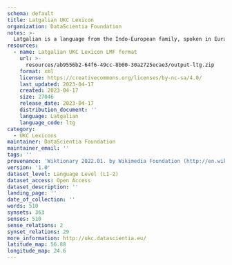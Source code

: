 ```yaml
---
schema: default
title: Latgalian UKC Lexicon
organization: DataScientia Foundation
notes: >-
  Latgalian is a language from the Indo-European family, spoken in Eurasia. The UKC Lexicon of Latgalian is represented as a lexico-semantic network. It consists of words, word senses, synsets, as well as sense-level and synset-level relationships.
resources:
  - name: Latgalian UKC Lexicon LMF format
    url: >-
      resources/ab9556b2-64f6-49cc-8b00-30a2725ecae3/output-ltg.zip
    format: xml
    license: https://creativecommons.org/licenses/by-nc-sa/4.0/
    last_updated: 2023-04-17
    created: 2023-04-17
    size: 27046
    release_date: 2023-04-17
    distribution_document: ''
    language: Latgalian
    language_code: ltg
category:
  - UKC Lexicons
maintainer: DataScientia Foundation
maintainer_email: ''
tags: ''
provenance: 'Wiktionary 2022.01. by Wikimedia Foundation (http://en.wiktionary.org); CogNet 2.1 by Khuyagbaatar Batsuren, National University of Mongolia (http://cognet.ukc.disi.unitn.it); KinDiv: Kinship Diversity 1.0 by Temuulen Khishigsuren (http://ukc.disi.unitn.it/index.php/kinship/); UniMet: Universal Metonymy 1.0 by Temuulen Khishigsuren and Gábor Bella (http://ukc.disi.unitn.it/index.php/metonymy/); MorphyNet 2.0 by Gábor Bella and Khuyagbaatar Batsuren (http://ukc.disi.unitn.it/index.php/morphynet/); Princeton WordNet 2.1 by Princeton University (https://wordnet.princeton.edu)'
version: '1.0'
dataset_level: Language Level (L1-2)
dataset_access: Open Access
dataset_description: ''
landing_page: ''
date_of_collection: ''
words: 510
synsets: 363
senses: 510
sense_relations: 2
synset_relations: 29
more_information: http://ukc.datascientia.eu/
latitude_map: 56.88
longitude_map: 24.6
---
```

